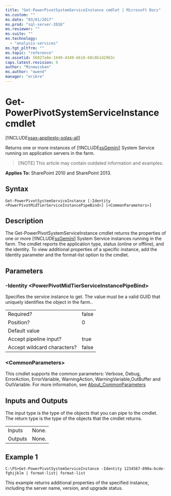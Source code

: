 ```yaml
---
title: "Get-PowerPivotSystemServiceInstance cmdlet | Microsoft Docs"
ms.custom: ""
ms.date: "03/01/2017"
ms.prod: "sql-server-2016"
ms.reviewer: ""
ms.suite: ""
ms.technology: 
  - "analysis-services"
ms.tgt_pltfrm: ""
ms.topic: "reference"
ms.assetid: 56027a8e-1949-4349-b616-68c8b1d2963c
caps.latest.revision: 9
author: "Minewiskan"
ms.author: "owend"
manager: "erikre"
---
```

# Get-PowerPivotSystemServiceInstance cmdlet

[!INCLUDE[ssas-appliesto-sqlas-all](../../includes/ssas-appliesto-sqlas-all.md)]

  Returns one or more instances of [!INCLUDE[ssGemini](../../includes/ssgemini-md.md)] System Service running on application servers in the farm.  

  >[!NOTE] This article may contain outdated information and examples.  
>
  
 **Applies To:** SharePoint 2010 and SharePoint 2013.  
  
## Syntax  
  
```  
Get-PowerPivotSystemServiceInstance [-Identity <PowerPivotMidTierServiceInstancePipeBind>] [<CommonParameters>]  
```  
  
## Description  
 The Get-PowerPivotSystemServiceInstance cmdlet returns the properties of one or more [!INCLUDE[ssGemini](../../includes/ssgemini-md.md)] System Service instances running in the farm. The cmdlet reports the application type, status (online or offline), and the identity. To view additional properties of a specific instance, add the Identity parameter and the format-list option to the cmdlet.  
  
## Parameters  
  
### -Identity \<PowerPivotMidTierServiceInstancePipeBind>  
 Specifies the service instance to get. The value must be a valid GUID that uniquely identifies the object in the farm..  
  
|||  
|-|-|  
|Required?|false|  
|Position?|0|  
|Default value||  
|Accept pipeline input?|true|  
|Accept wildcard characters?|false|  
  
### \<CommonParameters>  
 This cmdlet supports the common parameters: Verbose, Debug, ErrorAction, ErrorVariable, WarningAction, WarningVariable,OutBuffer and OutVariable. For more information, see [About_CommonParameters](http://go.microsoft.com/fwlink/?linkID=227825)  
  
## Inputs and Outputs  
 The input type is the type of the objects that you can pipe to the cmdlet. The return type is the type of the objects that the cmdlet returns.  
  
|||  
|-|-|  
|Inputs|None.|  
|Outputs|None.|  
  
## Example 1  
  
```  
C:\PS>Get-PowerPivotSystemServiceInstance -Identity 1234567-890a-bcde-fghijklm | format-list| format-list  
```  
  
 This example returns additional properties of the specified instance, including the server name, version, and upgrade status.  
  
  